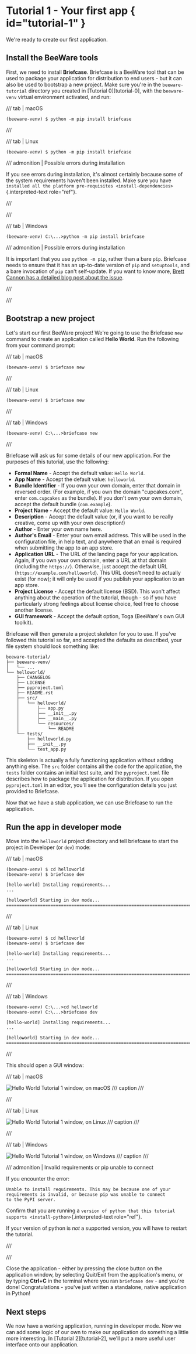 # Tutorial 1 - Your first app { id="tutorial-1" }

We're ready to create our first application.

## Install the BeeWare tools

First, we need to install **Briefcase**. Briefcase is a BeeWare tool
that can be used to package your application for distribution to end
users - but it can also be used to bootstrap a new project. Make sure
you're in the `beeware-tutorial` directory you created in
[Tutorial 0][tutorial-0], with the
`beeware-venv` virtual environment activated, and run:

/// tab | macOS

```console
(beeware-venv) $ python -m pip install briefcase
```

///

/// tab | Linux

```console
(beeware-venv) $ python -m pip install briefcase
```

/// admonition | Possible errors during installation

If you see errors during installation, it's almost certainly because
some of the system requirements haven't been installed. Make sure you
have `installed all the platform pre-requisites
<install-dependencies>`{.interpreted-text role="ref"}.

///

///

/// tab | Windows

```doscon
(beeware-venv) C:\...>python -m pip install briefcase
```

/// admonition | Possible errors during installation

It is important that you use `python -m pip`, rather than a bare `pip`.
Briefcase needs to ensure that it has an up-to-date version of `pip` and
`setuptools`, and a bare invocation of `pip` can't self-update. If you
want to know more, [Brett Cannon has a detailed blog post about the
issue](https://snarky.ca/why-you-should-use-python-m-pip/).

///

///

## Bootstrap a new project

Let's start our first BeeWare project! We're going to use the Briefcase
`new` command to create an application called **Hello World**. Run the
following from your command prompt:

/// tab | macOS

```console
(beeware-venv) $ briefcase new
```

///

/// tab | Linux

```console
(beeware-venv) $ briefcase new
```

///

/// tab | Windows

```doscon
(beeware-venv) C:\...>briefcase new
```

///

Briefcase will ask us for some details of our new application. For the
purposes of this tutorial, use the following:

- **Formal Name** - Accept the default value: `Hello World`.
- **App Name** - Accept the default value: `helloworld`.
- **Bundle Identifier** - If you own your own domain, enter that domain
  in reversed order. (For example, if you own the domain "cupcakes.com",
  enter `com.cupcakes` as the bundle). If you don't own your own domain,
  accept the default bundle (`com.example`).
- **Project Name** - Accept the default value: `Hello World`.
- **Description** - Accept the default value (or, if you want to be
  really creative, come up with your own description!)
- **Author** - Enter your own name here.
- **Author's Email** - Enter your own email address. This will be used
  in the configuration file, in help text, and anywhere that an email is
  required when submitting the app to an app store.
- **Application URL** - The URL of the landing page for your
  application. Again, if you own your own domain, enter a URL at that
  domain (including the `https://`). Otherwise, just accept the default
  URL (`https://example.com/helloworld`). This URL doesn't need to
  actually exist (for now); it will only be used if you publish your
  application to an app store.
- **Project License** - Accept the default license (BSD). This won't
  affect anything about the operation of the tutorial, though - so if
  you have particularly strong feelings about license choice, feel free
  to choose another license.
- **GUI framework** - Accept the default option, Toga (BeeWare's own GUI
  toolkit).

Briefcase will then generate a project skeleton for you to use. If
you've followed this tutorial so far, and accepted the defaults as
described, your file system should look something like:

```text
beeware-tutorial/
├── beeware-venv/
│   └── ...
└── helloworld/
    ├── CHANGELOG
    ├── LICENSE
    ├── pyproject.toml
    ├── README.rst
    ├── src/
    │   └── helloworld/
    │       ├── app.py
    │       ├── __init__.py
    │       ├── __main__.py
    │       └── resources/
    │           └── README
    └── tests/
        ├── helloworld.py
        ├── __init__.py
        └── test_app.py
```

This skeleton is actually a fully functioning application without adding
anything else. The `src` folder contains all the code for the
application, the `tests` folder contains an initial test suite, and the
`pyproject.toml` file describes how to package the application for
distribution. If you open `pyproject.toml` in an editor, you'll see the
configuration details you just provided to Briefcase.

Now that we have a stub application, we can use Briefcase to run the
application.

## Run the app in developer mode

Move into the `helloworld` project directory and tell briefcase to start
the project in Developer (or `dev`) mode:

/// tab | macOS

```console
(beeware-venv) $ cd helloworld
(beeware-venv) $ briefcase dev

[hello-world] Installing requirements...
...

[helloworld] Starting in dev mode...
===========================================================================
```

///

/// tab | Linux

```console
(beeware-venv) $ cd helloworld
(beeware-venv) $ briefcase dev

[hello-world] Installing requirements...
...

[helloworld] Starting in dev mode...
===========================================================================
```

///

/// tab | Windows

```doscon
(beeware-venv) C:\...>cd helloworld
(beeware-venv) C:\...>briefcase dev

[hello-world] Installing requirements...
...

[helloworld] Starting in dev mode...
===========================================================================
```

///


This should open a GUI window:

/// tab | macOS

![Hello World Tutorial 1 window, on macOS](/tutorial/images/macOS/tutorial-1.png)
/// caption
///

///

/// tab | Linux

![Hello World Tutorial 1 window, on Linux](/tutorial/images/linux/tutorial-1.png)
/// caption
///

///

/// tab | Windows

![Hello World Tutorial 1 window, on Windows](/tutorial/images/windows/tutorial-1.png)
/// caption
///

/// admonition | Invalid requirements or pip unable to connect

If you encounter the error:

```doscon
Unable to install requirements. This may be because one of your
requirements is invalid, or because pip was unable to connect
to the PyPI server.
```

Confirm that you are running a
`version of python that this tutorial supports
<install-python>`{.interpreted-text role="ref"}.

If your version of python is *not* a supported version, you will have to
restart the tutorial.

///

///

Close the application - either by pressing the close button on the
application window, by selecting Quit/Exit from the application's menu,
or by typing **Ctrl+C** in the terminal where you ran `briefcase dev` -
and you're done! Congratulations - you've just written a standalone,
native application in Python!

## Next steps

We now have a working application, running in developer mode. Now we can
add some logic of our own to make our application do something a little
more interesting. In [Tutorial 2][tutorial-2], we'll put a more useful
user interface onto our application.
